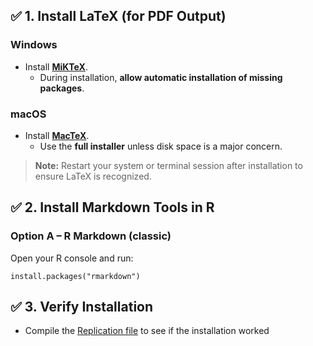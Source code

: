 
## ✅ 1. Install LaTeX (for PDF Output)

### Windows
- Install [**MiKTeX**](https://miktex.org/download).
  - During installation, **allow automatic installation of missing packages**.

### macOS
- Install [**MacTeX**](https://tug.org/mactex/).
  - Use the **full installer** unless disk space is a major concern.

> **Note:** Restart your system or terminal session after installation to ensure LaTeX is recognized.

## ✅ 2. Install Markdown Tools in R

### Option A – R Markdown (classic)
Open your R console and run:

`install.packages("rmarkdown")`

## ✅ 3. Verify Installation
- Compile the [Replication file](Replication.Rmd) to see if the installation worked
